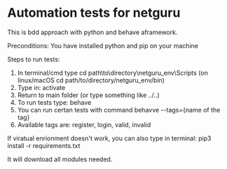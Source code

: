 # Automation tests for netguru

This is bdd approach with python and behave aframework.

Preconditions:
You have installed python and pip on your machine

Steps to run tests:
1. In terminal/cmd type cd path\to\directory\netguru_env\Scripts (on linux/macOS  cd path/to/directory/netguru_env/bin)
2. Type in: activate 
3. Return to main folder (or type something like ../..)
4. To run tests type: behave
5. You can run certan tests with command behavve --tags={name of the tag}
6. Available tags are: register, login, valid, invalid

If viratual enrionment doesn't work, you can also type in terminal: pip3 install -r requirements.txt


It will download all modules needed.
